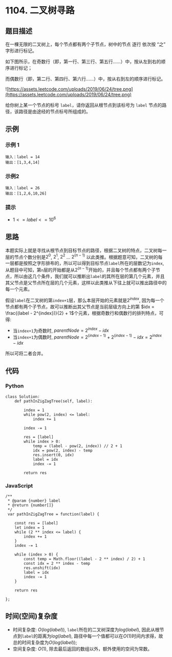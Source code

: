 # 1104. 二叉树寻路

## 题目描述
在一棵无限的二叉树上，每个节点都有两个子节点，树中的节点 逐行 依次按 “之” 字形进行标记。

如下图所示，在奇数行（即，第一行、第三行、第五行……）中，按从左到右的顺序进行标记；

而偶数行（即，第二行、第四行、第六行……）中，按从右到左的顺序进行标记。

![https://assets.leetcode.com/uploads/2019/06/24/tree.png](https://assets.leetcode.com/uploads/2019/06/24/tree.png)

给你树上某一个节点的标号 `label`，请你返回从根节点到该标号为 `label` 节点的路径，该路径是由途经的节点标号所组成的。

## 示例
### 示例 1
```
输入：label = 14
输出：[1,3,4,14]
```

### 示例2
```
输入：label = 26
输出：[1,2,6,10,26]
```

### 提示
- $1 <= label <= 10^6$

## 思路
本题实际上就是寻找从根节点到目标节点的路径，根据二叉树的特点，二叉树每一层的节点个数分别是$2^0$, $2^1$, $2^2$ ... $2^{(n-1)}$ 以此类推。根据题意可知，二叉树的每一层都是按照之字形排布的，所以可以得到目标节点`label`所在的层数记为`index`, 从题目中可知，第`n`层的开始都是从$2^{(n-1)}$开始的，并且每个节点都有两个子节点，所以由这几个条件，我们就可以推断出`label`的其所在层的第几个元素，并且其父节点是父节点所在层的几个元素，这样以此类推从下往上就可以推出路径中的每一个元素。

假设`label`在二叉树的第`index+1`层，那么本层开始的元素就是$2^{index}$, 因为每一个节点都有两个子节点，故可以推断出其父节点是当前层级方向上的第 $idx = \frac{(label - 2^{index})}{2} + 1$个元素，根据奇数行和偶数行的排列特点，可得:
- 当`index+1`为奇数时, $parentNode = 2^{index} - idx$ 
- 当`index+1`为偶数时, $parentNode = 2^{(index-1)} + 2^{(index-1)} - idx = 2^{index} - idx$

所以可将二者合并。

## 代码
### Python
```
class Solution:
    def pathInZigZagTree(self, label):

        index = 1
        while pow(2, index) <= label:
            index += 1
        
        index -= 1

        res = [label]
        while index > 0:
            temp = (label - pow(2, index)) // 2 + 1
            idx = pow(2, index) - temp
            res.insert(0, idx)
            label = idx
            index -= 1
        
        return res
```

### JavaScript
```
/**
 * @param {number} label
 * @return {number[]}
 */
 var pathInZigZagTree = function(label) {
    
    const res = [label]
    let index = 1
    while (2 ** index <= label) {
        index += 1
    }
    index -= 1

    while (index > 0) {
        const temp = Math.floor((label - 2 ** index) / 2) + 1
        const idx = 2 ** index - temp
        res.unshift(idx)
        label = idx
        index -= 1
    }

    return res

};
```

## 时间(空间)复杂度
- 时间复杂度: $O(log(label))$, `label`所在的二叉树深度为$log(label)$, 因此从根节点到`label`的距离为$log(label)$, 路径中每一个值都可以在$O(1)$时间内求得，故总的时间复杂度为$O(log(label))$;
- 空间复杂度: $O(1)$, 除去最后返回的数组以外，额外使用的空间为常数。
